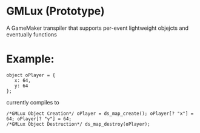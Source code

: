 # GMLux (Prototype)
A GameMaker transpiler that supports per-event lightweight objejcts and eventually functions

# Example:
```
object oPlayer = {
   x: 64,
   y: 64
};
```

currently compiles to

```
/*GMLux Object Creation*/ oPlayer = ds_map_create(); oPlayer[? "x"] = 64; oPlayer[? "y"] = 64;
/*GMLux Object Destruction*/ ds_map_destroy(oPlayer);
```
